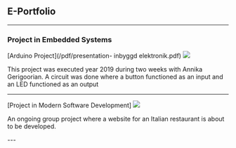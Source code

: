 ## E-Portfolio

---

### Project in Embedded Systems

[Arduino Project](/pdf/presentation- inbyggd elektronik.pdf)
<img src="images/Skärmavbild 2020-03-24 kl. 12.09.30.png?raw=true"/>

<p> This project was executed year 2019 during two weeks with Annika Gerigoorian. A circuit was done where a button 
  functioned as an input and an LED functioned as an output </p>

---
[Project in Modern Software Development]
<img src="images/dummy_thumbnail.jpg?raw=true"/>
<p> An ongoing group project where a website for an Italian restaurant is about to be developed. </p>
---

